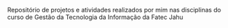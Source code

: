 Repositório de projetos e atividades realizados por mim nas disciplinas do curso de Gestão da Tecnologia da Informação da Fatec Jahu
